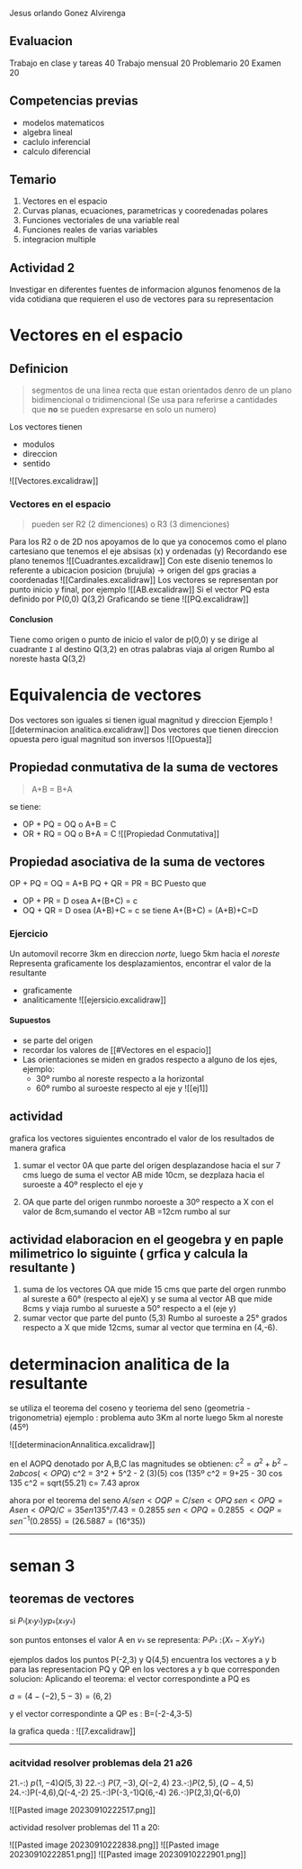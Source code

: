 
Jesus orlando Gonez Alvirenga
## Evaluacion
Trabajo en clase y tareas 40
Trabajo mensual 20
Problemario 20
Examen 20

## Competencias previas
- modelos matematicos
- algebra lineal
- caclulo inferencial
- calculo diferencial

## Temario
1. Vectores en el espacio
2. Curvas planas, ecuaciones, parametricas y cooredenadas polares
3. Funciones vectoriales de una variable real
4. Funciones reales de varias variables
5. integracion multiple

## Actividad 2
Investigar en diferentes fuentes de informacion algunos fenomenos de la vida cotidiana que requieren el uso de vectores para su representacion

# Vectores en el espacio
## Definicion
>segmentos de una linea recta que estan orientados denro de un plano bidimencional o tridimencional
>(Se usa para referirse a cantidades que **no** se pueden expresarse en solo un numero) 

Los vectores tienen 
- modulos
- direccion
- sentido

![[Vectores.excalidraw]]
### Vectores en el espacio
> pueden ser R2 (2 dimenciones) o R3 (3 dimenciones)

Para los R2 o de 2D nos apoyamos de lo que ya conocemos como el plano cartesiano que tenemos el eje absisas (x) y ordenadas (y) 
Recordando ese plano tenemos
![[Cuadrantes.excalidraw]]
Con este disenio tenemos lo referente a ubicacion posicion (brujula) -> origen del gps gracias a coordenadas
![[Cardinales.excalidraw]]
Los vectores se representan por punto inicio y final, por ejemplo
![[AB.excalidraw]]
Si el vector PQ esta definido por
P(0,0)
Q(3,2)
Graficando se tiene
![[PQ.excalidraw]]
#### Conclusion
Tiene como origen o punto de inicio el valor de p(0,0)
y se dirige al cuadrante `I` al destino Q(3,2)
en otras palabras viaja al origen Rumbo al noreste hasta Q(3,2)

# Equivalencia de vectores
Dos vectores son iguales si tienen igual magnitud y direccion
Ejemplo
![[determinacion  analitica.excalidraw]]
Dos vectores que tienen direccion opuesta pero igual magnitud son inversos
![[Opuesta]]

## Propiedad conmutativa de la suma de vectores
> A+B = B+A

se tiene:
- OP + PQ = OQ o A+B = C
- OR + RQ = OQ o B+A = C
![[Propiedad Conmutativa]]
## Propiedad asociativa de la suma de vectores
OP + PQ = OQ = A+B
PQ + QR = PR = BC
Puesto que 
* OP + PR = D osea A+(B+C) = c
* OQ + QR = D osea (A+B)+C = c
se tiene A+(B+C) = (A+B)+C=D

### Ejercicio
Un automovil recorre 3km en direccion *norte*, luego 5km hacia el *noreste*
Representa graficamente los desplazamientos, encontrar el valor de la resultante
- graficamente
- analiticamente
![[ejersicio.excalidraw]]
#### Supuestos
- se parte del origen
- recordar los valores de [[#Vectores en el espacio]]
- Las orientaciones se miden en grados respecto a alguno de los ejes, ejemplo:
	- 30º rumbo al noreste respecto a la horizontal
	- 60º rumbo al suroeste respecto al eje y
![[ej1]]

## actividad 
grafica los vectores siguientes  encontrado el valor de los resultados  de manera grafica 

1.   sumar el vector  0A que parte del origen 
desplazandose  hacia el sur  7 cms luego  de suma 
el vector  AB mide 10cm, se dezplaza hacia el suroeste a 40º resplecto el eje y

2. OA que parte del origen runmbo noroeste a 30º respecto a X con el valor  de 8cm,sumando el vector  AB =12cm rumbo  al sur 


## actividad  elaboracion en el geogebra  y en paple milimetrico lo siguinte ( grfica y calcula la resultante )

1) suma de los vectores  OA que mide 15 cms que parte del  orgen runmbo  al sureste  a 60° (respecto al ejeX) y se suma al vector AB que mide 8cms y viaja rumbo al surueste  a 50° respecto a el (eje y)
2) sumar vector que parte del punto (5,3) Rumbo al suroeste a 25° grados  respecto  a X que mide  12cms, sumar  al vector que termina en (4,-6).




# determinacion analitica  de la  resultante 

se  utiliza  el teorema del coseno  y teoriema del seno (geometria -trigonometria)
ejemplo : problema  auto  3Km al norte  luego  5km al noreste (45º)

![[determinacionAnnalitica.excalidraw]]



en el AOPQ denotado por A,B,C
las magnitudes  se obtienen:
$c^2 = a^2+b^2 -2ab cos(<OPQ)$
c^2 = 3^2  + 5^2 - 2 (3)(5) cos (135º
c^2 = 9+25 - 30 cos 135
c^2 = sqrt(55.21)
c= 7.43 aprox



ahora por el teorema  del seno 
			$A /sen<OQP = C/sen<OPQ$
	$sen < OPQ = A sen<OPQ/C = 35 en 135°/7.43 =0.2855$
	$sen<OPQ = 0.2855$
	$<OQP = sen^{-1}(0.2855)=(26.5887= (16°35))$
	

---
# seman 3
## teoremas de vectores 

si $P_¹(x_¹y_¹) y p_²(x_²y_²)$

son puntos entonses   el valor  A en $v_²$ se  representa:
$P_¹ P_²$ :$(X_²-X_¹ y Y_²)$

ejemplos
dados los puntos P(-2,3) y Q(4,5) encuentra los vectores a y b
para las  representacion PQ y QP en los  vectores  a y b que corresponden solucion:
Aplicando  el teorema: el vector correspondinte 
a PQ es 

$a = (4-(-2),5-3)=(6,2)$

y el vector correspondinte a QP
es : B=(-2-4,3-5)

la grafica queda :
![[7.excalidraw]]

---
### acitvidad resolver problemas dela 21 a26

21.-:) $p(1,-4)Q(5,3)$         22.-:) $P(7,-3),Q(-2,4)$
23.-:)$P(2,5),(Q-4,5)$     24.-:)P(-4,6),Q(-4,-2)
25.-:)P(-3,-1)Q(6,-4)        26.-:)P(2,3),Q(-6,0)

![[Pasted image 20230910222517.png]]



actividad resolver problemas del 11 a 20:

![[Pasted image 20230910222838.png]]
![[Pasted image 20230910222851.png]]
![[Pasted image 20230910222901.png]]






 










